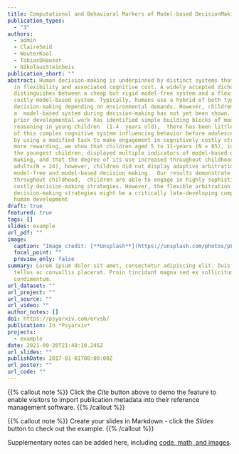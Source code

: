 ```yaml
---
title: Computational and Behavioral Markers of Model-based DecisionMaking in Childhood
publication_types:
  - "3"
authors:
  - admin
  - ClaireSmid
  - WouterKool
  - TobiasUHauser
  - NikolausSteinbeis
publication_short: ""
abstract: Human decision-making is underpinned by distinct systems that differ
  in flexibility and associated cognitive cost. A widely accepted dichotomy
  distinguishes between a cheap but rigid model-free system and a flexible but
  costly model-based system. Typically, humans use a hybrid of both types of
  decision-making depending on environmental demands. However, children’s use of
  a  model-based system during decision-making has not yet been shown. While
  prior developmental work has identified simple building blocks of model-based
  reasoning in young children  (1-4  years old),  there has been little evidence
  of this complex cognitive system influencing behavior before adolescence.Here,
  by using a modified task to make engagement in cognitively costly strategies
  more rewarding, we show that children aged 5 to 11-years (N = 85), including
  the youngest children, displayed multiple indicators of model-based decision
  making, and that the degree of its use increased throughout childhood. Unlike
  adults(N = 24), however, children did not display adaptive arbitration between
  model-free and model-based decision making.  Our results demonstrate that
  throughout childhood,  children are able to engage in highly sophisticated and
  costly decision-making strategies. However, the flexible arbitration between
  decision-making strategies might be a critically late-developing component in
  human development
draft: true
featured: true
tags: []
slides: example
url_pdf: ""
image:
  caption: "Image credit: [**Unsplash**](https://unsplash.com/photos/pLCdAaMFLTE)"
  focal_point: ""
  preview_only: false
summary: Lorem ipsum dolor sit amet, consectetur adipiscing elit. Duis posuere
  tellus ac convallis placerat. Proin tincidunt magna sed ex sollicitudin
  condimentum.
url_dataset: ""
url_project: ""
url_source: ""
url_video: ""
author_notes: []
doi: https://psyarxiv.com/ervsb/
publication: In *Psyarxiv*
projects:
  - example
date: 2021-09-20T21:48:10.245Z
url_slides: ""
publishDate: 2017-01-01T00:00:00Z
url_poster: ""
url_code: ""
---
```


{{% callout note %}}
Click the *Cite* button above to demo the feature to enable visitors to import publication metadata into their reference management software.
{{% /callout %}}

{{% callout note %}}
Create your slides in Markdown - click the *Slides* button to check out the example.
{{% /callout %}}

Supplementary notes can be added here, including [code, math, and images](https://wowchemy.com/docs/writing-markdown-latex/).
